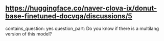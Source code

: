## https://huggingface.co/naver-clova-ix/donut-base-finetuned-docvqa/discussions/5

contains_question: yes
question_part: Do you know if there is a multilang version of this model?